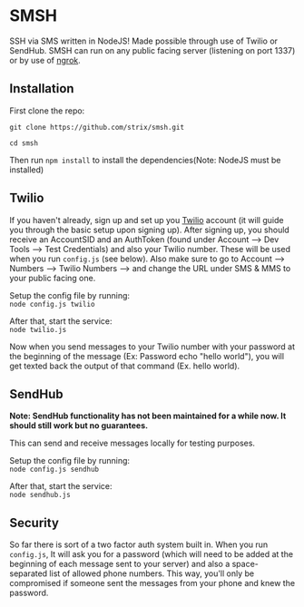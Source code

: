 SMSH
====
SSH via SMS written in NodeJS!  Made possible through use of Twilio or SendHub.  SMSH can run on any public facing server (listening on port 1337) or by use of [ngrok](https://ngrok.com/).

Installation
---
First clone the repo:

`git clone https://github.com/strix/smsh.git`

`cd smsh`

Then run `npm install` to install the dependencies(Note: NodeJS must be installed)

Twilio
---
If you haven't already, sign up and set up you [Twilio](https://www.twilio.com/) account (it will guide you through the basic setup upon signing up).  After signing up, you should receive an AccountSID and an AuthToken (found under Account --> Dev Tools --> Test Credentials) and also your Twilio number.  These will be used when you run `config.js` (see below).  Also make sure to go to Account --> Numbers --> Twilio Numbers --> and change the URL under SMS & MMS to your public facing one.

Setup the config file by running: <br />
`node config.js twilio`

After that, start the service: <br />
`node twilio.js`

Now when you send messages to your Twilio number with your password at the beginning of the message (Ex: Password echo "hello world"), you will get texted back the output of that command (Ex. hello world).

SendHub
---
**Note: SendHub functionality has not been maintained for a while now.  It should still work but no guarantees.**

This can send and receive messages locally for testing purposes.

Setup the config file by running: <br />
`node config.js sendhub`

After that, start the service: <br />
`node sendhub.js`

Security
---
So far there is sort of a two factor auth system built in.  When you run `config.js`, It will ask you for a password (which will need to be added at the beginning of each message sent to your server) and also a space-separated list of allowed phone numbers.  This way, you'll only be compromised if someone sent the messages from your phone and knew the password.
